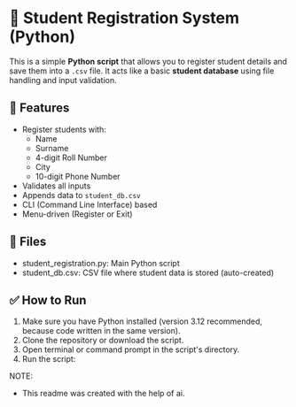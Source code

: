 # 📝 Student Registration System (Python)

This is a simple **Python script** that allows you to register student details and save them into a `.csv` file. It acts like a basic **student database** using file handling and input validation.

## 🚀 Features
- Register students with:
  - Name
  - Surname
  - 4-digit Roll Number
  - City
  - 10-digit Phone Number
- Validates all inputs
- Appends data to `student_db.csv`
- CLI (Command Line Interface) based
- Menu-driven (Register or Exit)

## 📂 Files
- student_registration.py: Main Python script
- student_db.csv: CSV file where student data is stored (auto-created)

## ✅ How to Run
1. Make sure you have Python installed (version 3.12 recommended, because code written in the same version).
2. Clone the repository or download the script.
3. Open terminal or command prompt in the script's directory.
4. Run the script:

NOTE:
- This readme was created with the help of ai.
